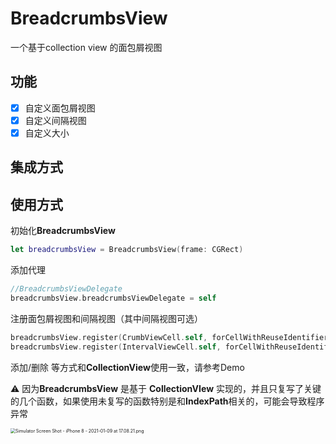# BreadcrumbsView

一个基于collection view 的面包屑视图

## 功能

- [x] 自定义面包屑视图
- [x] 自定义间隔视图
- [x] 自定义大小

## 集成方式

## 使用方式

初始化**BreadcrumbsView**

```swift
let breadcrumbsView = BreadcrumbsView(frame: CGRect)
```

添加代理

```swift
//BreadcrumbsViewDelegate
breadcrumbsView.breadcrumbsViewDelegate = self
```

注册面包屑视图和间隔视图（其中间隔视图可选）

```swift
breadcrumbsView.register(CrumbViewCell.self, forCellWithReuseIdentifier: .crumb)
breadcrumbsView.register(IntervalViewCell.self, forCellWithReuseIdentifier: .interval)
```

添加/删除 等方式和**CollectionView**使用一致，请参考Demo

⚠️ 因为**BreadcrumbsView** 是基于 **CollectionVIew** 实现的，并且只复写了关键的几个函数，如果使用未复写的函数特别是和**IndexPath**相关的，可能会导致程序异常

<img src="https://i.loli.net/2021/01/09/Vq9eimoL1uyp6zf.png" alt="Simulator Screen Shot - iPhone 8 - 2021-01-09 at 17.08.21.png" style="zoom:50%;" />

